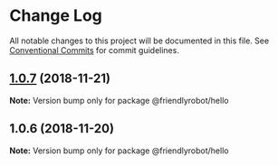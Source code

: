 # Change Log

All notable changes to this project will be documented in this file.
See [Conventional Commits](https://conventionalcommits.org) for commit guidelines.

## [1.0.7](https://github.com/dcai/common-packages/compare/@friendlyrobot/hello@1.0.6...@friendlyrobot/hello@1.0.7) (2018-11-21)

**Note:** Version bump only for package @friendlyrobot/hello





## 1.0.6 (2018-11-20)

**Note:** Version bump only for package @friendlyrobot/hello

